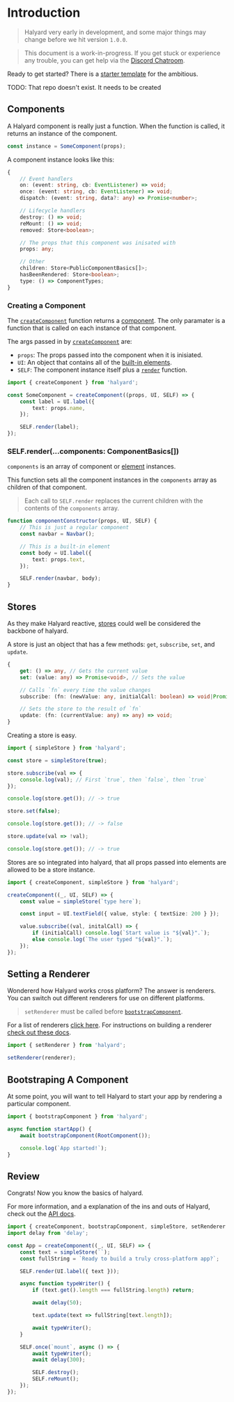 # Introduction

> Halyard very early in development, and some major things may change before we hit version `1.0.0`.

> This document is a work-in-progress. If you get stuck or experience any trouble, you can get help via the [Discord Chatroom](https://discord.gg/EzctDxj).

Ready to get started? There is a [starter template](https://github.com/Vehmloewff/halyard-template) for the ambitious.

TODO: That repo doesn't exist. It needs to be created

## Components

A Halyard component is really just a function. When the function is called, it returns an instance of the component.

```ts
const instance = SomeComponent(props);
```

A component instance looks like this:

```ts
{
	// Event handlers
	on: (event: string, cb: EventListener) => void;
	once: (event: string, cb: EventListener) => void;
	dispatch: (event: string, data?: any) => Promise<number>;

	// Lifecycle handlers
	destroy: () => void;
	reMount: () => void;
	removed: Store<boolean>;

	// The props that this component was inisated with
	props: any;

	// Other
	children: Store<PublicComponentBasics[]>;
	hasBeenRendered: Store<boolean>;
	type: () => ComponentTypes;
}
```

### Creating a Component

The [`createComponent`](02-halyard.md) function returns a [component](#components). The only paramater is a function that is called on each instance of that component.

The args passed in by [`createComponent`](02-halyard.md) are:

-   `props`: The props passed into the component when it is inisiated.
-   `UI`: An object that contains all of the [built-in elements](07-built-in-elements.md).
-   `SELF`: The component instance itself plus a [`render`](#selfrendercomponents-componentbasics) function.

```ts
import { createComponent } from 'halyard';

const SomeComponent = createComponent((props, UI, SELF) => {
	const label = UI.label({
		text: props.name,
	});

	SELF.render(label);
});
```

### SELF.render(...components: ComponentBasics[])

`components` is an array of component or [element](07-built-in-elements.md) instances.

This function sets all the component instances in the `components` array as children of that component.

> Each call to `SELF.render` replaces the current children with the contents of the `components` array.

```ts
function componentConstructor(props, UI, SELF) {
	// This is just a regular component
	const navbar = Navbar();

	// This is a built-in element
	const body = UI.label({
		text: props.text,
	});

	SELF.render(navbar, body);
}
```

## Stores

As they make Halyard reactive, [stores](03-halyard-store.md) could well be considered the backbone of halyard.

A store is just an object that has a few methods: `get`, `subscribe`, `set`, and `update`.

```ts
{
	get: () => any, // Gets the current value
	set: (value: any) => Promise<void>, // Sets the value

	// Calls `fn` every time the value changes
	subscribe: (fn: (newValue: any, initialCall: boolean) => void|Promise<void>) => void;

	// Sets the store to the result of `fn`
	update: (fn: (currentValue: any) => any) => void;
}
```

Creating a store is easy.

```ts
import { simpleStore } from 'halyard';

const store = simpleStore(true);

store.subscribe(val => {
	console.log(val); // First `true`, then `false`, then `true`
});

console.log(store.get()); // -> true

store.set(false);

console.log(store.get()); // -> false

store.update(val => !val);

console.log(store.get()); // -> true
```

Stores are so integrated into halyard, that all props passed into elements are allowed to be a store instance.

```ts
import { createComponent, simpleStore } from 'halyard';

createComponent((_, UI, SELF) => {
	const value = simpleStore(`type here`);

	const input = UI.textField({ value, style: { textSize: 200 } });

	value.subscribe((val, initalCall) => {
		if (initialCall) console.log(`Start value is "${val}".`);
		else console.log(`The user typed "${val}".`);
	});
});
```

## Setting a Renderer

Wondererd how Halyard works cross platform? The answer is renderers. You can switch out different renderers for use on different platforms.

> `setRenderer` must be called before [`bootstrapComponent`](#bootstraping-a-component]).

For a list of renderers [click here](renderers.md). For instructions on building a renderer [check out these docs](08-creating-a-renderer.md).

```ts
import { setRenderer } from 'halyard';

setRenderer(renderer);
```

## Bootstraping A Component

At some point, you will want to tell Halyard to start your app by rendering a particular component.

```ts
import { bootstrapComponent } from 'halyard';

async function startApp() {
	await bootstrapComponent(RootComponent());

	console.log(`App started!`);
}
```

## Review

Congrats! Now you know the basics of halyard.

For more information, and a explanation of the ins and outs of Halyard, check out the [API docs](README.md#api).

```ts
import { createComponent, bootstrapComponent, simpleStore, setRenderer } from 'halyard';
import delay from 'delay';

const App = createComponent((_, UI, SELF) => {
	const text = simpleStore(``);
	const fullString = `Ready to build a truly cross-platform app?`;

	SELF.render(UI.label({ text }));

	async function typeWriter() {
		if (text.get().length === fullString.length) return;

		await delay(50);

		text.update(text => fullString[text.length]);

		await typeWriter();
	}

	SELF.once(`mount`, async () => {
		await typeWriter();
		await delay(300);

		SELF.destroy();
		SELF.reMount();
	});
});
```
